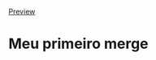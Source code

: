[Preview](https://pedroaloonso.github.io/Digital-College-FullStack/Aula10/index.html)

# Meu primeiro merge

